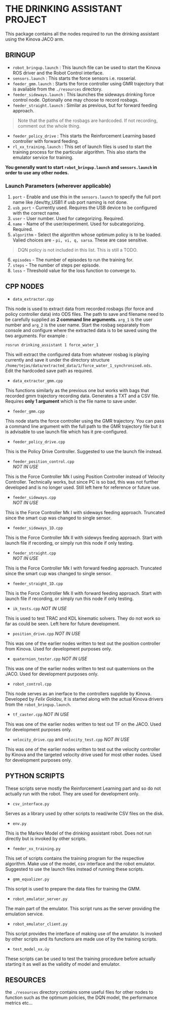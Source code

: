 # THE DRINKING ASSISTANT PROJECT
This package contains all the nodes required to run the drinking assistant using the Kinova JACO arm. 

## BRINGUP
* `robot_bringup.launch` : This launch file can be used to start the Kinova ROS driver and the Robot Control interface.   
* `sensors.launch` : This starts the force sensors i.e. rosserial.
* `feeder_gmm.launch` : Starts the force controller using GMR trajectory that is available from the `./resources` directory.
* `feeder_sideways.launch` : This launches the sideways drinking force control node. Optionally one may choose to record rosbags.   
* `feeder_straight.launch` : Similar as previous, but for forward feeding approach.
> Note that the paths of the rosbags are hardcoded. If not recording, comment out the whole thing.
* `feeder_policy_drive` : This starts the Reinforcement Learning based controller with forward feeding.
* `rl_xx_training.launch` : This set of launch files is used to start the training process for the particular algorithm. This also starts the emulator service for training.   

**You generally want to start `robot_bringup.launch` and `sensors.launch` in order to use any other nodes.**   

### Launch Parameters (wherever applicable)
1. `port` - Enable and use this in the `sensors.launch` to specify the full port name like /dev/tty_USB1 if usb port naming is not done.   
2. `usb_port` - Currently used. Requires the USB device to be configured with the correct name.  
3. `user` - User number. Used for categorizing. Required.   
4. `name` - Name of the user/experiment. Used for subcategorizing. Required.  
5. `algorithm` - Select the algorithm whose optimum policy is to be loaded. Valied choices are - `pi, vi, q, sarsa`. These are case sensitive.
> DQN policy is not included in this list. This is still a TODO.
6. `episodes` - The number of episodes to run the training for.   
7. `steps` - The number of steps per episode.   
8. `loss` - Threshold value for the loss function to converge to.   

## CPP NODES
* `data_extractor.cpp`   

This node is used to extract data from recorded rosbags (for force and policy controller data) into ODS files. The path to save and filename need to be  carefully supplied as **2 command line arguments.** `arg_1` is the user number and `arg_2` is the user name. Start the rosbag separately from console and configure where the extracted data is to be saved using the two arguments. For example : 
```
rosrun drinking_assistant 1 force_water_1
```
This will extract the configured data from whatever rosbag is playing currently and save it under the directory structure `/home/tejas/data/extracted_data/1/force_water_1_synchronised.ods`.    
Edit the hardcoded save path as required.

* `data_extractor_gmm.cpp`   

This functions similarly as the previous one but works with bags that recorded gmm trajectory recording data. Generates a TXT and a CSV file. Requires **only 1 argument** which is the file name to save under.

* `feeder_gmm.cpp`   

This node starts the force controller using the GMR trajectory. You can pass a command line argument with the full path to the GMR trajectory file but it is advisable to use launch file which has it pre-configured.   

* `feeder_policy_drive.cpp`   
 
This is the Policy Drive Controller. Suggested to use the launch file instead.   

* `feeder_position_control.cpp`   
*NOT IN USE*    

This is the Force Controller Mk I using Position Controller instead of Velocity Controller. Technically works, but since PC is so bad, this was not further developed and is no longer used. Still left here for reference or future use. 

* `feeder_sideways.cpp`    
*NOT IN USE*

This is the Force Controller Mk I with sideways feeding approach. Truncated since the smart cup was changed to single sensor.

* `feeder_sideways_1D.cpp`   

This is the Force Controller Mk II with sidewys feeding approach. Start with launch file if recording, or simply run this node if only testing.

* `feeder_straight.cpp`    
*NOT IN USE*

This is the Force Controller Mk I with forward feeding approach. Truncated since the smart cup was changed to single sensor.

* `feeder_straight_1D.cpp`   

This is the Force Controller Mk II with forward feeding approach. Start with launch file if recording, or simply run this node if only testing.

* `ik_tests.cpp`
*NOT IN USE*   

This is used to test TRAC and KDL kinematic solvers. They do not work so far as could be seen. Left here for future development.

* `position_drive.cpp`
*NOT IN USE*   

This was one of the earlier nodes written to test out the position controller from Kinova. Used for development purposes only.

* `quaternion_tester.cpp`
*NOT IN USE*   

This was one of the earlier nodes written to test out quaternions on the JACO. Used for development purposes only.

* `robot_control.cpp`

This node serves as an inerface to the controllers supplide by Kinova. Developed by *Felix Goldau*, it is started along with the actual Kinova drivers from the `robot_bringup.launch`.    


* `tf_caster.cpp`
*NOT IN USE*   

This was one of the earlier nodes written to test out TF on the JACO. Used for development purposes only.


* `velocity_drive.cpp` and `velocity_test.cpp`
*NOT IN USE*   

This was one of the earlier nodes written to test out the velocity controller by Kinova and the targeted velocity drive used for most other nodes. Used for development purposes only.


## PYTHON SCRIPTS

These scripts serve mostly the Reinforcement Learning part and so do not actually run with the robot. They are used for development only.

* `csv_interface.py`   

Serves as a library used by other scripts to read/write CSV files on the disk.

* `env.py`   

This is the Markov Model of the drinking assistant robot. Does not run directly but is invoked by other scripts.

* `feeder_xx_training.py`    

This set of scripts contains the training program for the respective algorithm. Make use of the model, csv interface and the robot emulator. Suggested to use the launch files instead of running these scripts.

* `gmm_equalizer.py`   

This script is used to prepare the data files for training the GMM.

* `robot_emulator_server.py`

The main part of the emulator. This script runs as the server providing the emulation service.

* `robot_emulator_client.py`

This script provides the interface of making use of the amulator. Is invoked by other scripts and its functions are made use of by the training scripts.

* `test_model_xx.üy`

These scripts can be used to test the training procedure before actually starting it as well as the validity of model and emulator.

## RESOURCES

the `./resources` directory contains some useful files for other nodes to function such as the optimum policies, the DQN model, the performance metrics etc...




